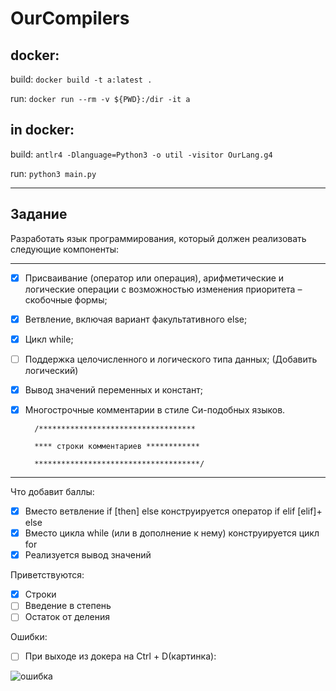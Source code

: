 # OurCompilers
## docker:
build:
```docker build -t a:latest .```

run:
```docker run --rm -v ${PWD}:/dir -it a```

## in docker:
build: 
```antlr4 -Dlanguage=Python3 -o util -visitor OurLang.g4```

run: 
```python3 main.py```

---
## Задание
Разработать язык программирования, который должен реализовать следующие компоненты:

---
-[x] Присваивание (оператор или операция), арифметические и логические операции с возможностью изменения приоритета – скобочные формы;
-[x] Ветвление, включая вариант факультативного else;
-[x] Цикл while;
-[ ] Поддержка целочисленного и логического типа данных; (Добавить логический)
-[x] Вывод значений переменных и констант;
-[x] Многострочные комментарии в стиле Си-подобных языков.

        /***********************************
        
        **** строки комментариев ************
        
        *************************************/

---
Что добавит баллы:
-[x] Вместо ветвление if [then] else конструируется оператор if elif [elif]+ else
-[x] Вместо цикла while (или в дополнение к нему) конструируется цикл for
-[x] Реализуется вывод значений

Приветствуются:
- [x] Строки
- [ ] Введение в степень
- [ ] Остаток от деления

Ошибки:
- [ ] При выходе из докера на Ctrl + D(картинка):

![ошибка](/images/pic1.jpg)
